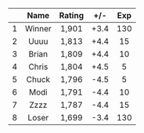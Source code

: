 | |Name|Rating|+/-|Exp|
|-|:--:|:----:|:-:|:-:|
|1|Winner|1,901|+3.4|130|
|2|Uuuu|1,813|+4.4|15|
|3|Brian|1,809|+4.4|10|
|4|Chris|1,804|+4.5|5|
|5|Chuck|1,796|-4.5|5|
|6|Modi|1,791|-4.4|10|
|7|Zzzz|1,787|-4.4|15|
|8|Loser|1,699|-3.4|130|

